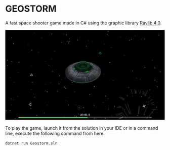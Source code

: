 # GEOSTORM

A fast space shooter game made in C# using the graphic library [Raylib 4.0](https://www.raylib.com/).

![Gameplay](./gameplay.gif)

To play the game, launch it from the solution in your IDE or in a command line, execute the following command from here:

```shell
dotnet run Geostorm.sln
```
